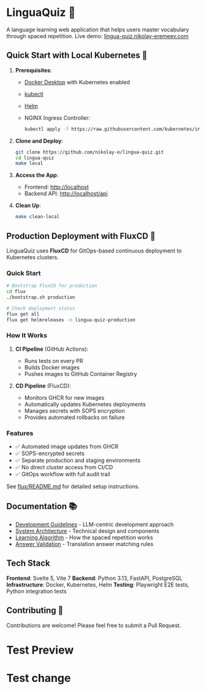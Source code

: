 # LinguaQuiz 🎯

A language learning web application that helps users master vocabulary through spaced repetition. Live demo: [lingua-quiz.nikolay-eremeev.com](https://lingua-quiz.nikolay-eremeev.com/)

## Quick Start with Local Kubernetes 🚀

1. **Prerequisites**:
   - [Docker Desktop](https://www.docker.com/products/docker-desktop/) with Kubernetes enabled
   - [kubectl](https://kubernetes.io/docs/tasks/tools/)
   - [Helm](https://helm.sh/docs/intro/install/)
   - NGINX Ingress Controller:

     ```bash
     kubectl apply -f https://raw.githubusercontent.com/kubernetes/ingress-nginx/controller-v1.10.0/deploy/static/provider/cloud/deploy.yaml
     ```

2. **Clone and Deploy**:

   ```bash
   git clone https://github.com/nikolay-e/lingua-quiz.git
   cd lingua-quiz
   make local
   ```

3. **Access the App**:
   - Frontend: <http://localhost>
   - Backend API: <http://localhost/api>

4. **Clean Up**:

   ```bash
   make clean-local
   ```

## Production Deployment with FluxCD 🚀

LinguaQuiz uses **FluxCD** for GitOps-based continuous deployment to Kubernetes clusters.

### Quick Start

```bash
# Bootstrap FluxCD for production
cd flux
./bootstrap.sh production

# Check deployment status
flux get all
flux get helmreleases -n lingua-quiz-production
```

### How It Works

1. **CI Pipeline** (GitHub Actions):
   - Runs tests on every PR
   - Builds Docker images
   - Pushes images to GitHub Container Registry

2. **CD Pipeline** (FluxCD):
   - Monitors GHCR for new images
   - Automatically updates Kubernetes deployments
   - Manages secrets with SOPS encryption
   - Provides automated rollbacks on failure

### Features

- ✅ Automated image updates from GHCR
- ✅ SOPS-encrypted secrets
- ✅ Separate production and staging environments
- ✅ No direct cluster access from CI/CD
- ✅ GitOps workflow with full audit trail

See [flux/README.md](flux/README.md) for detailed setup instructions.

## Documentation 📚

- [Development Guidelines](docs/tech.md#development--testing) - LLM-centric development approach
- [System Architecture](docs/tech.md#system-architecture) - Technical design and components
- [Learning Algorithm](docs/tech.md#learning-algorithm-quiz-core) - How the spaced repetition works
- [Answer Validation](docs/tech.md#answer-validation-logic-quiz-core) - Translation answer matching rules

## Tech Stack

**Frontend**: Svelte 5, Vite 7
**Backend**: Python 3.13, FastAPI, PostgreSQL
**Infrastructure**: Docker, Kubernetes, Helm
**Testing**: Playwright E2E tests, Python integration tests

## Contributing 🤝

Contributions are welcome! Please feel free to submit a Pull Request.

# Test Preview
# Test change
